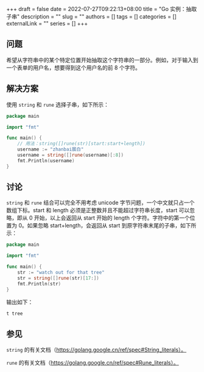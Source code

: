 +++ 
draft = false
date = 2022-07-27T09:22:13+08:00
title = "Go 实例：抽取子串"
description = ""
slug = ""
authors = []
tags = []
categories = []
externalLink = ""
series = []
+++

## 问题

希望从字符串中的某个特定位置开始抽取这个字符串的一部分。例如，对于输入到一个表单的用户名，想要得到这个用户名的前 8 个字符。

## 解决方案

使用 `string` 和 `rune` 选择子串，如下所示：

```go
package main

import "fmt"

func main() {
	// 用法：string([]rune(str)[start:start+length])
	username := "zhanbai展白"
	username = string([]rune(username)[:8])
	fmt.Println(username)
}
```

## 讨论

`string` 和 `rune` 结合可以完全不用考虑 unicode 字节问题，一个中文就只占一个数组下标。start 和 length 必须是正整数并且不能超过字符串长度，start 可以忽略，即从 0 开始，以上会返回从 start 开始的 length 个字符。字符中的第一个位置为 0。如果忽略 start+length，会返回从 start 到原字符串末尾的子串，如下所示：

```go
package main

import "fmt"

func main() {
	str := "watch out for that tree"
	str = string([]rune(str)[17:])
	fmt.Println(str)
}
```

输出如下：

```bash
t tree
```

## 参见

`string` 的有关文档（https://golang.google.cn/ref/spec#String_literals）。

`rune` 的有关文档（https://golang.google.cn/ref/spec#Rune_literals）。